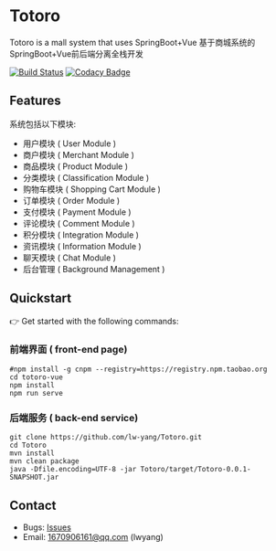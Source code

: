 # Totoro
Totoro is a mall system that uses SpringBoot+Vue
基于商城系统的SpringBoot+Vue前后端分离全栈开发

[![Build Status](https://travis-ci.org/lw-yang/Totoro.svg?branch=master)](https://travis-ci.org/lw-yang/Totoro)
[![Codacy Badge](https://api.codacy.com/project/badge/Grade/cc0446cdd4fc4a93bf14b17e59a01c0e)](https://www.codacy.com/manual/1670906161/Totoro?utm_source=github.com&amp;utm_medium=referral&amp;utm_content=lw-yang/Totoro&amp;utm_campaign=Badge_Grade)
## Features
系统包括以下模块:
- 用户模块 ( User Module )
- 商户模块 ( Merchant Module ) 
- 商品模块 ( Product Module )
- 分类模块 ( Classification Module )
- 购物车模块 ( Shopping Cart Module )
- 订单模块 ( Order Module )
- 支付模块 ( Payment Module )
- 评论模块 ( Comment Module )
- 积分模块 ( Integration Module )
- 资讯模块 ( Information Module )
- 聊天模块 ( Chat Module )
- 后台管理 ( Background Management )

## Quickstart
👉  Get started with the following commands:

### 前端界面 ( front-end page)
```shell script
#npm install -g cnpm --registry=https://registry.npm.taobao.org
cd totoro-vue
npm install
npm run serve
```
### 后端服务 ( back-end service)
```shell script
git clone https://github.com/lw-yang/Totoro.git
cd Totoro
mvn install
mvn clean package
java -Dfile.encoding=UTF-8 -jar Totoro/target/Totoro-0.0.1-SNAPSHOT.jar
```
## Contact
- Bugs: [Issues](https://github.com/lw-yang/Totoro/issues)
- Email: 1670906161@qq.com (lwyang)